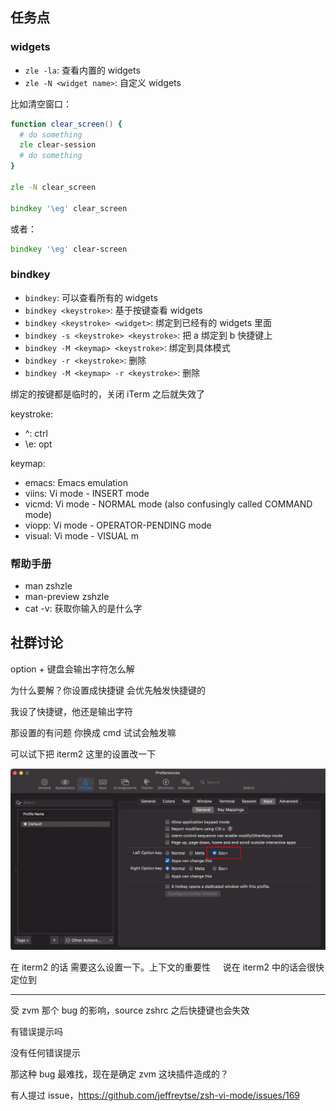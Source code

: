 ## 任务点

### widgets

- `zle -la`: 查看内置的 widgets
- `zle -N <widget name>`: 自定义 widgets

比如清空窗口：

```zsh
function clear_screen() {
  # do something
  zle clear-session
  # do something
}

zle -N clear_screen

bindkey '\eg' clear_screen
```

或者：

```zsh
bindkey '\eg' clear-screen
```

### bindkey

- `bindkey`: 可以查看所有的 widgets
- `bindkey <keystroke>`: 基于按键查看 widgets
- `bindkey <keystroke> <widget>`: 绑定到已经有的 widgets 里面
- `bindkey -s <keystroke> <keystroke>`: 把 a 绑定到 b 快捷键上
- `bindkey -M <keymap> <keystroke>`: 绑定到具体模式
- `bindkey -r <keystroke>`: 删除
- `bindkey -M <keymap> -r <keystroke>`: 删除

绑定的按键都是临时的，关闭 iTerm 之后就失效了

keystroke:

- ^: ctrl
- \e: opt

keymap:

- emacs: Emacs emulation
- viins: Vi mode - INSERT mode
- vicmd: Vi mode - NORMAL mode (also confusingly called COMMAND mode)
- viopp: Vi mode - OPERATOR-PENDING mode
- visual: Vi mode - VISUAL m

### 帮助手册

- man zshzle
- man-preview zshzle
- cat -v: 获取你输入的是什么字

## 社群讨论

option + 键盘会输出字符怎么解

为什么要解？你设置成快捷键 会优先触发快捷键的

我设了快捷键，他还是输出字符

那设置的有问题 你换成 cmd 试试会触发嘛

可以试下把 iterm2 这里的设置改一下

![](../../.vuepress/public/img/iTerm/003.png)

在 iterm2 的话 需要这么设置一下。上下文的重要性     说在 iterm2 中的话会很快定位到

<hr />

受 zvm 那个 bug 的影响，source zshrc 之后快捷键也会失效

有错误提示吗

没有任何错误提示

那这种 bug 最难找，现在是确定 zvm 这块插件造成的？

有人提过 issue，https://github.com/jeffreytse/zsh-vi-mode/issues/169
